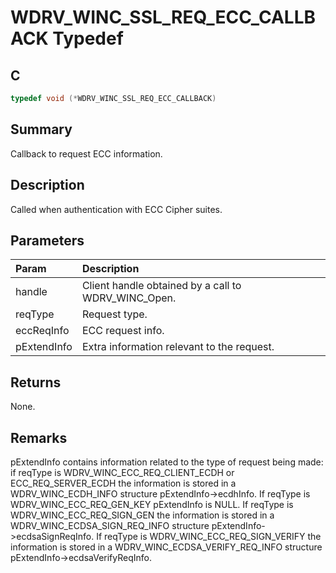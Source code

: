 # WDRV_WINC_SSL_REQ_ECC_CALLBACK Typedef

## C

```c
typedef void (*WDRV_WINC_SSL_REQ_ECC_CALLBACK)

```

## Summary

Callback to request ECC information.  

## Description

Called when authentication with ECC Cipher suites.

## Parameters

| Param | Description |
|:----- |:----------- |
| handle | Client handle obtained by a call to WDRV_WINC_Open. |
| reqType | Request type. |
| eccReqInfo | ECC request info. |
| pExtendInfo | Extra information relevant to the request.  

## Returns

None.  

## Remarks

pExtendInfo contains information related to the type of request being made:  if reqType is WDRV_WINC_ECC_REQ_CLIENT_ECDH or ECC_REQ_SERVER_ECDH the information is stored in a WDRV_WINC_ECDH_INFO structure pExtendInfo->ecdhInfo.  If reqType is WDRV_WINC_ECC_REQ_GEN_KEY pExtendInfo is NULL.  If reqType is WDRV_WINC_ECC_REQ_SIGN_GEN the information is stored in a WDRV_WINC_ECDSA_SIGN_REQ_INFO structure pExtendInfo->ecdsaSignReqInfo.  If reqType is WDRV_WINC_ECC_REQ_SIGN_VERIFY the information is stored in a WDRV_WINC_ECDSA_VERIFY_REQ_INFO structure pExtendInfo->ecdsaVerifyReqInfo.  



